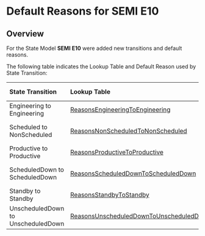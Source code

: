 # Default Reasons for SEMI E10

## Overview
For the State Model **SEMI E10** were added new transitions and default reasons.

The following table indicates the Lookup Table and Default Reason used by State Transition:

| State Transition                   | Lookup Table                                                                                                                 | Default Reason               |
| :--------------------------------- | :--------------------------------------------------------------------------------------------------------------------------- | :--------------------------- |
| Engineering to Engineering         | [ReasonsEngineeringToEngineering](/AMSOsram/tecspecs>artifacts>lookuptables>ReasonsEngineeringToEngineering)                 | ENE - Engenineering          |
| Scheduled to NonScheduled          | [ReasonsNonScheduledToNonScheduled](/AMSOsram/tecspecs>artifacts>lookuptables>ReasonsNonScheduledToNonScheduled)             | NSU - Unworked Time          |
| Productive to Productive           | [ReasonsProductiveToProductive](/AMSOsram/tecspecs>artifacts>lookuptables>ReasonsProductiveToProductive)                     | PRP - Production             |
| ScheduledDown to ScheduledDown     | [ReasonsScheduledDownToScheduledDown](/AMSOsram/tecspecs>artifacts>lookuptables>ReasonsScheduledDownToScheduledDown)         | SDP - Preventive Maintenance |
| Standby to Standby                 | [ReasonsStandbyToStandby](/AMSOsram/tecspecs>artifacts>lookuptables>ReasonsStandbyToStandby)                                 | SBI - Idle                   |
| UnscheduledDown to UnscheduledDown | [ReasonsUnscheduledDownToUnscheduledDown](/AMSOsram/tecspecs>artifacts>lookuptables>ReasonsUnscheduledDownToUnscheduledDown) | UDM - Wait for Maintenance   |